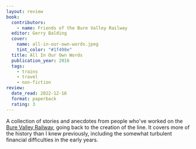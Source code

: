 ```yaml
---
layout: review
book:
  contributors:
    - name: Friends of the Bure Valley Railway
  editor: Gerry Balding
  cover:
    name: all-in-our-own-words.jpeg
    tint_color: "#1f498e"
  title: All In Our Own Words
  publication_year: 2016
  tags:
    - trains
    - travel
    - non-fiction
review:
  date_read: 2022-12-16
  format: paperback
  rating: 3
---
```


A collection of stories and anecdotes from people who've worked on the [Bure Valley Railway][bvr], going back to the creation of the line.
It covers more of the history than I knew previously, including the somewhat turbulent financial difficulties in the early years.

[bvr]: https://alexwlchan.net/2022/11/bure-valley/

